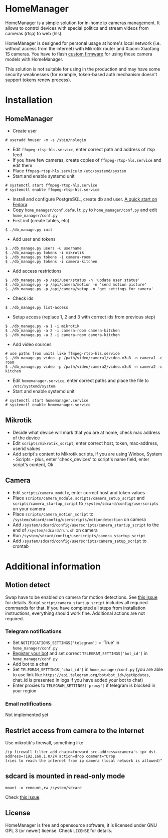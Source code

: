 
# HomeManager

HomeManager is a simple solution for in-home ip cameras management. It allows to control devices with special politics and stream videos from cameras (rtsp) to web (hls).

HomeManager is designed for personal usage at home's local network (i.e. without access from the internet) with Mikrotik router and Xiaomi Xiaofang 1S cameras. You have to flash [custom firmware](https://github.com/EliasKotlyar/Xiaomi-Dafang-Hacks) for using these camera models with HomeManager. 

This solution is not suitable for using in the production and may have some security weaknesses (for example, token-based auth mechanism doesn't support tokens renew process).

# Installation
## HomeManager
* Create user 
```
# useradd hmuser -m -s /sbin/nologin
```
* Edit `ffmpeg-rtsp-hls.service`, enter correct path and address of rtsp feed
* If you have few cameras, create copies of `ffmpeg-rtsp-hls.service` and edit them
* Place `ffmpeg-rtsp-hls.service` to `/etc/systemd/system`
* Start and enable systemd unit
```
# systemctl start ffmpeg-rtsp-hls.service
# systemctl enable ffmpeg-rtsp-hls.service
```
* Install and configure PostgreSQL, create db and user. [A quick start on Fedora](https://fedoramagazine.org/postgresql-quick-start-fedora-24/).
* Copy `home_manager/conf.default.py` to `home_manager/conf.py` and edit `home_manager/conf.py`
* First init (create tables, etc)
```
$ ./db_manage.py init
```
* Add user and tokens
```
$ ./db_manage.py users -u username
$ ./db_manage.py tokens -i mikrotik
$ ./db_manage.py tokens -i camera-room
$ ./db_manage.py tokens -i camera-kitchen
```
* Add access restrictions
```
$ ./db_manage.py -p /api/user/status -n 'update user status'
$ ./db_manage.py -p /api/camera/motion -n 'send motion picture'
$ ./db_manage.py -p /api/camera/setup -n 'get settings for camera'
```
* Check ids
```
$ ./db_manage.py list-access
```
* Setup access (replace 1, 2 and 3 with correct ids from previous step) 
```
$ ./db_manage.py -a 1 -i mikrotik
$ ./db_manage.py -a 2 -i camera-room camera-kitchen
$ ./db_manage.py -a 3 -i camera-room camera-kitchen
```
* Add video sources 
```
# use paths from units like ffmpeg-rtsp-hls.service
$ ./db_manage.py video -p /path/video/camera1/video.m3u8 -n camera1 -c room
$ ./db_manage.py video -p /path/video/camera2/video.m3u8 -n camera2 -c kitchen
```
* Edit `homemanager.service`, enter correct paths and place the file to `/etc/systemd/system`
* Start and enable systemd unit
```
# systemctl start homemanager.service
# systemctl enable homemanager.service
```

## Mikrotik 
* Decide what device will mark that you are at home, check mac address of the device
* Edit `scripts/mikrotik_script`, enter correct host, token, mac-address, userid values
* Add script's content to Mikrotik scripts, if you are using Winbox, System - Scripts - plus, enter 'check_devices' to script's name field, enter script's content, Ok

## Camera
* Edit `scripts/camera_module`, enter correct host and token values
* Place `scripts/camera_module`, `scripts/camera_setup_script` and `scripts/camera_startup_script` to `/system/sdcard/config/userscripts` on your camera
* Place `scripts/camera_motion_script` to `/system/sdcard/config/userscripts/motiondetection` on camera
* Add `/system/sdcard/config/userscripts/camera_startup_script` to the end of `/system/sdcard/run.sh` on camera 
* Run `/system/sdcard/config/userscripts/camera_startup_script` 
* Add `/system/sdcard/config/userscripts/camera_setup_script` to crontab

# Additional information
## Motion detect
Swap have to be enabled on camera for motion detections. See [this issue](https://github.com/EliasKotlyar/Xiaomi-Dafang-Hacks/issues/552) for details. Script `script/camera_startup_script` includes all required commands for that. If you have completed all steps from installation instructions, everything should work fine. Additional actions are not required. 

### Telegram notifications
* Set `NOTIFICATIONS_SETTINGS['telegram']` = 'True' in `home_manager/conf.py`
* [Register your bot](https://core.telegram.org/bots#6-botfather) and set correct `TELEGRAM_SETTINGS['bot_id']` in `home_manager/conf.py`
* Add bot to a chat
* Set `TELEGRAM_SETTINGS['chat_id']` in `home_manager/conf.py` (you are able to use link like `https://api.telegram.org/bot<bot_id>/getUpdates`, chat_id is presented in logs if you have added your bot to chat)
* Enter proxies to `TELEGRAM_SETTINGS['proxy']` if telegram is blocked in your region

### Email notifications
Not implemented yet

## Restrict access from camera to the internet
Use mikrotik's firewall, something like
```
/ip firewall filter add chain=forward src-address=<camera's ip> dst-address=!192.168.1.0/24 action=drop comment="Drop 
tries to reach the internet from ip camera (local network is allowed)"
```

## sdcard is mounted in read-only mode
```
mount -o remount,rw /system/sdcard
```
Check [this issue](https://github.com/EliasKotlyar/Xiaomi-Dafang-Hacks/issues/409). 

## License
HomeManager is free and opensource software, it is licensed under GNU GPL 3 (or newer) license. Check `LICENSE` for details.




